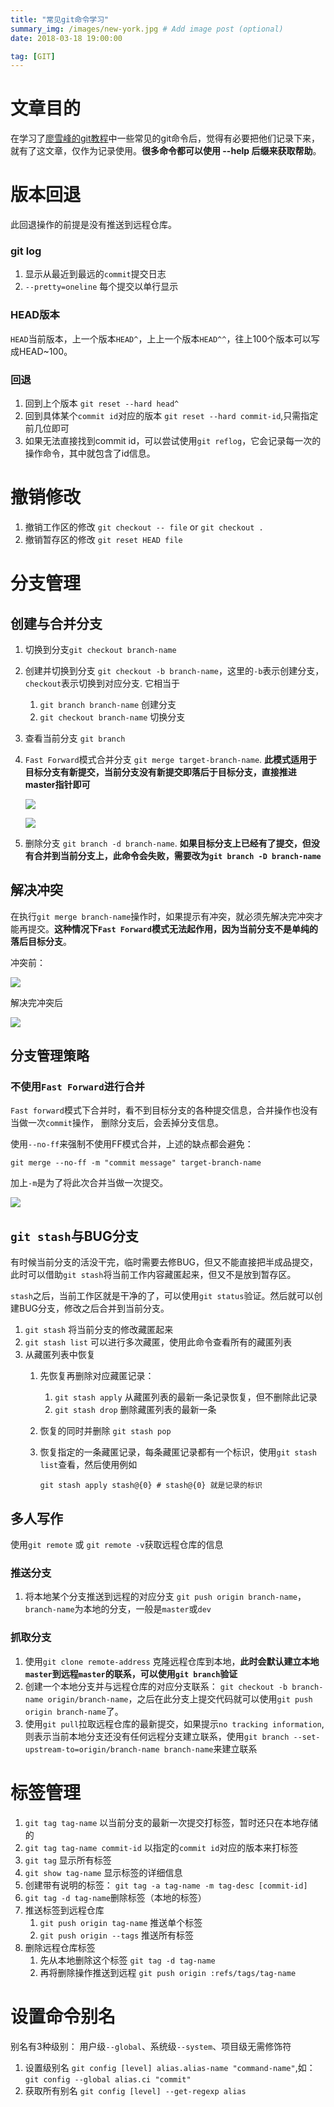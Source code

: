```yaml
---
title: "常见git命令学习"
summary_img: /images/new-york.jpg # Add image post (optional)
date: 2018-03-18 19:00:00

tag: [GIT]
---
```



# 文章目的

在学习了[廖雪峰的git教程](https://www.liaoxuefeng.com/wiki/0013739516305929606dd18361248578c67b8067c8c017b000)中一些常见的git命令后，觉得有必要把他们记录下来，就有了这文章，仅作为记录使用。**很多命令都可以使用 --help 后缀来获取帮助**。

# 版本回退

此回退操作的前提是没有推送到远程仓库。

### git log

1. 显示从最近到最远的`commit`提交日志
2. `--pretty=oneline`  每个提交以单行显示

### HEAD版本

`HEAD`当前版本，上一个版本`HEAD^`，上上一个版本`HEAD^^`，往上100个版本可以写成HEAD~100。

### 回退

1. 回到上个版本 `git reset --hard head^`
2. 回到具体某个`commit id`对应的版本 `git reset --hard commit-id`,只需指定前几位即可
3. 如果无法直接找到commit id，可以尝试使用`git reflog`，它会记录每一次的操作命令，其中就包含了id信息。

# 撤销修改

1. 撤销工作区的修改 `git checkout -- file` or `git checkout .`
2. 撤销暂存区的修改 `git reset HEAD file`

# 分支管理
## 创建与合并分支

1. 切换到分支`git checkout branch-name`
2. 创建并切换到分支 `git checkout -b branch-name`，这里的`-b`表示创建分支， `checkout`表示切换到对应分支. 它相当于
	1. `git branch branch-name` 创建分支
	2. `git checkout branch-name` 切换分支
3. 查看当前分支 `git branch`
4. `Fast Forward`模式合并分支 `git merge target-branch-name`. **此模式适用于目标分支有新提交，当前分支没有新提交即落后于目标分支，直接推进master指针即可**

	![](https://cdn.liaoxuefeng.com/cdn/files/attachments/0013849088235627813efe7649b4f008900e5365bb72323000/0)

	![](https://cdn.liaoxuefeng.com/cdn/files/attachments/00138490883510324231a837e5d4aee844d3e4692ba50f5000/0)

5. 删除分支 `git branch -d branch-name`. **如果目标分支上已经有了提交，但没有合并到当前分支上，此命令会失败，需要改为`git branch -D branch-name`**

## 解决冲突

在执行`git merge branch-name`操作时，如果提示有冲突，就必须先解决完冲突才能再提交。**这种情况下`Fast Forward`模式无法起作用，因为当前分支不是单纯的落后目标分支**。

冲突前：

![](https://cdn.liaoxuefeng.com/cdn/files/attachments/001384909115478645b93e2b5ae4dc78da049a0d1704a41000/0)

解决完冲突后

![](https://cdn.liaoxuefeng.com/cdn/files/attachments/00138490913052149c4b2cd9702422aa387ac024943921b000/0)

## 分支管理策略

### 不使用`Fast Forward`进行合并

`Fast forward`模式下合并时，看不到目标分支的各种提交信息，合并操作也没有当做一次`commit`操作，  删除分支后，会丢掉分支信息。

使用`--no-ff`来强制不使用FF模式合并，上述的缺点都会避免：

```
git merge --no-ff -m "commit message" target-branch-name
```

加上`-m`是为了将此次合并当做一次提交。

![](https://cdn.liaoxuefeng.com/cdn/files/attachments/001384909222841acf964ec9e6a4629a35a7a30588281bb000/0)

## `git stash`与BUG分支

有时候当前分支的活没干完，临时需要去修BUG，但又不能直接把半成品提交，此时可以借助`git stash`将当前工作内容藏匿起来，但又不是放到暂存区。

`stash`之后，当前工作区就是干净的了，可以使用`git status`验证。然后就可以创建BUG分支，修改之后合并到当前分支。

1. `git stash` 将当前分支的修改藏匿起来
2. `git stash list` 可以进行多次藏匿，使用此命令查看所有的藏匿列表
3. 从藏匿列表中恢复
	1. 先恢复再删除对应藏匿记录：
		1. `git stash apply` 从藏匿列表的最新一条记录恢复，但不删除此记录
		2. `git stash drop` 删除藏匿列表的最新一条
	2. 恢复的同时并删除 `git stash pop`
	3. 恢复指定的一条藏匿记录，每条藏匿记录都有一个标识，使用`git stash list`查看，然后使用例如

		```
		git stash apply stash@{0} # stash@{0} 就是记录的标识
		```

## 多人写作

使用`git remote` 或 `git remote -v`获取远程仓库的信息

### 推送分支

1. 将本地某个分支推送到远程的对应分支 `git push origin branch-name`，`branch-name`为本地的分支，一般是`master`或`dev`

### 抓取分支

1. 使用`git clone remote-address` 克隆远程仓库到本地，**此时会默认建立本地`master`到远程`master`的联系，可以使用`git branch`验证**
2. 创建一个本地分支并与远程仓库的对应分支联系： `git checkout -b branch-name origin/branch-name`，之后在此分支上提交代码就可以使用`git push origin branch-name`了。
3. 使用`git pull`拉取远程仓库的最新提交，如果提示`no tracking information`,则表示当前本地分支还没有任何远程分支建立联系，使用`git branch --set-upstream-to=origin/branch-name branch-name`来建立联系

# 标签管理

1. `git tag tag-name` 以当前分支的最新一次提交打标签，暂时还只在本地存储的
2. `git tag tag-name commit-id` 以指定的`commit id`对应的版本来打标签
3. `git tag` 显示所有标签
4. `git show tag-name` 显示标签的详细信息
5. 创建带有说明的标签： `git tag -a tag-name -m tag-desc [commit-id]`
6. `git tag -d tag-name`删除标签（本地的标签）
7. 推送标签到远程仓库
	1. `git push origin tag-name` 推送单个标签
	2. `git push origin --tags` 推送所有标签
8. 删除远程仓库标签
	1. 先从本地删除这个标签 `git tag -d tag-name`
	2. 再将删除操作推送到远程 `git push origin :refs/tags/tag-name`

# 设置命令别名

别名有3种级别： 用户级`--global`、系统级`--system`、项目级无需修饰符

1. 设置级别名 `git config [level] alias.alias-name "command-name"`,如：`git config --global alias.ci "commit"`
2. 获取所有别名 `git config [level] --get-regexp alias`


